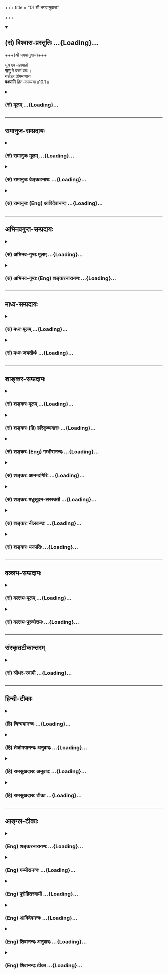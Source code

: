 +++
title = "01 श्री भगवानुवाच"

+++
<div class="js_include" newlevelforh1="2" title="(सं) विश्वास-प्रस्तुतिः" unfilled url="/mahAbhAratam/vyAsaH/shlokashaH/06-bhIShma-parva/03-bhagavad-gItA-parva/saMskRtam/vishvAsa-prastutiH/10_vibhUti-vistAra-yoga/01_shrI_bhagavAnuvAc.md">
<details open><summary><h2>(सं) विश्वास-प्रस्तुतिः ...{Loading}...</h2></summary>

+++(श्री भगवानुवाच)+++

भूय एव महाबाहो  
**श्रृणु** मे परमं वचः।  
यत्तेऽहं प्रीयमाणाय  
**वक्ष्यामि** हित-काम्यया॥10.1॥
</details>
</div>
<div class="js_include collapsed" newlevelforh1="3" title="(सं) मूलम्" unfilled url="/mahAbhAratam/vyAsaH/shlokashaH/06-bhIShma-parva/03-bhagavad-gItA-parva/saMskRtam/mUlam/10_vibhUti-vistAra-yoga/01_shrI_bhagavAnuvAc.md">
<details><summary><h3>(सं) मूलम् ...{Loading}...</h3></summary>

श्री भगवानुवाच  
भूय एव महाबाहो श्रृणु मे परमं वचः।  
यत्तेऽहं प्रीयमाणाय वक्ष्यामि हितकाम्यया।।10.1।।
</details>
</div>


_________________
## रामानुज-सम्प्रदायः
<div class="js_include collapsed" newlevelforh1="3" title="(सं) रामानुजः मूलम्" unfilled url="/mahAbhAratam/vyAsaH/shlokashaH/06-bhIShma-parva/03-bhagavad-gItA-parva/saMskRtam/rAmAnujaH/mUlam/10_vibhUti-vistAra-yoga/01_shrI_bhagavAnuvAc.md">
<details><summary><h3>(सं) रामानुजः मूलम् ...{Loading}...</h3></summary>


भक्तियोगः सपरिकर उक्तः । इदानीं भक्त्युत्पत्तये तद्विवृद्धये च भ्गवतो निरङ्कुशाइश्वर्यादिकल्याणगुणगणानन्त्यम्, कृत्स्नस्य जगतस् तच्छरीरतया तदात्मकत्वेन तत्प्रवर्त्यत्वं च प्रपञ्च्यते

।।10.1।। श्री भगवानुवाच -- मम माहात्म्यं श्रुत्वा **प्रीयमाणाय ते**
मद्भक्त्युत्पत्तिविवृद्धिरूपहितकामनाय **भूयः** मन्माहात्म्यप्रपञ्चविषयम्
**एव परमं वचो यद् वक्ष्यामि तद्** अवहितमनाः **श्रृणु।**

</details>
</div>
<div class="js_include collapsed" newlevelforh1="3" title="(सं) रामानुजः वेङ्कटनाथः" unfilled url="/mahAbhAratam/vyAsaH/shlokashaH/06-bhIShma-parva/03-bhagavad-gItA-parva/saMskRtam/rAmAnujaH/venkaTanAthaH/10_vibhUti-vistAra-yoga/01_shrI_bhagavAnuvAc.md">
<details><summary><h3>(सं) रामानुजः वेङ्कटनाथः ...{Loading}...</h3></summary>

  
  
।।10.1।। दशमसङ्गतिं वक्तुं नवमार्थं सप्तमप्रभृत्यध्यायत्रयार्थं वा
सङ्गृह्याह -- भक्तियोग इति। स्वकल्याणगुणानन्त्यं कृत्स्नस्वाधीनतामतिः।
भक्त्युत्पत्तिविवृद्ध्यर्था विस्तीर्णा दशमोदिता \[गी.सं.14\] इति
सङ्ग्रहश्लोकं व्याकुर्वन् सङ्गतिमाह -- इदानीमिति। पूर्वत्र
सपरिकरभक्तियोगस्वरूपप्रपञ्चनपरतया स्वकल्याणगुणादेः सङ्ग्रहेण कथनम् इह तु
तत्प्रपञ्चनमित्यवसरप्राप्तिरपौनरुक्त्यं चविस्तीर्णा इत्यनेन विवक्षितमिति
दर्शयितुंइदानीं प्रपञ्च्यत इति पदद्वयम्। अर्जुनस्य
वक्ष्यमाणार्थश्रवणयोग्यत्वं तस्यार्थस्य च परमहितसाधनत्वादिकं च वदन्
सोपच्छन्दनं सावधानयतिभूय एव इति श्लोकेन। प्रश्नमन्तरेणापि स्वयमेव
प्रतिपादने हेतुःप्रीयमाणाय इत्यनेनोच्यत इत्यभिप्रयंस्तादृशप्रीतेर्विषयं
दर्शयतिमम माहात्म्यं श्रुत्वेति। बाहुशालिनां हि परोत्कर्षकथनमसूयावहम्
भवतस्तु शिशुपालादिव्याकुले जगति भाग्यवशादीदृशी प्रीतिः
सञ्जातेतिमहाबाहोप्रीयमाणाय इत्यनयोर्भावः। यद्वा बाहुबलाद्यथा ते
बाह्यशत्रुविजयः; तथा मद्विषयप्रीतिबलादान्तरशत्रवोऽपि त्वया जिता इति
भावः। प्रकरणादर्थस्वभावाच्च हितं विशिनष्टि --
मद्भक्त्युत्पत्तिविवृद्धिरूपेति। सर्वपापैः प्रमुच्यते
\[10।3\]सोऽविकम्प्येन योगेन युज्यते \[10।7\] इति हि वक्ष्यत इति भावः।
उक्तमात्रस्य पुनरभिधाने प्रयोजनाभावात्भूय एव इत्यनेन
प्रक्रान्तगुह्यतमानुबन्ध्यर्थप्रपञ्चनरूपत्वं विवक्षितमित्यभिप्रायेण --
भूयो मन्माहात्म्यप्रपञ्चनविषयमेवेत्युक्तम्। एतेनैव वचसः परमत्वे हेतुरपि
दर्शितः। शृण्वत एवार्जुनस्य पुनःश्रृणु इति विधानं
विशिष्टश्रवणार्थमित्यभिप्रायेणाह -- तदवहितमना इति। पूर्वमनसूयवे
दोषनिवृत्त्या गहनमात्रमुक्तम् इदानीमुच्यमाने प्रीयमाणाय
गुणसम्पत्त्यातिगहनमुच्यते अतस्त्वयाऽत्यन्तावहितेन भवितव्यमिति भावः।  
  

</details>
</div>
<div class="js_include collapsed" newlevelforh1="3" title="(सं) रामानुजः (Eng) आदिदेवानन्दः" unfilled url="/mahAbhAratam/vyAsaH/shlokashaH/06-bhIShma-parva/03-bhagavad-gItA-parva/saMskRtam/rAmAnujaH/english/AdidevAnandaH/10_vibhUti-vistAra-yoga/01_shrI_bhagavAnuvAc.md">
<details><summary><h3>(सं) रामानुजः (Eng) आदिदेवानन्दः ...{Loading}...</h3></summary>

10.1 The Lord said Listen with rapt attention to these words which I shall utter - words which are supreme and which give you a much wider understanding of My greatness. I shall speak out to you about the rise and growth of devotion to Me, as you are pleased with listening to My greatness and as I too love you.

</details>
</div>


_________________
## अभिनवगुप्त-सम्प्रदायः
<div class="js_include collapsed" newlevelforh1="3" title="(सं) अभिनव-गुप्तः मूलम्" unfilled url="/mahAbhAratam/vyAsaH/shlokashaH/06-bhIShma-parva/03-bhagavad-gItA-parva/saMskRtam/abhinava-guptaH/mUlam/10_vibhUti-vistAra-yoga/01_shrI_bhagavAnuvAc.md">
<details><summary><h3>(सं) अभिनव-गुप्तः मूलम् ...{Loading}...</h3></summary>

।।10.1 -- 10.5।। प्राक्तनैर्नवभिरध्यायैर्य एवार्थो लक्षितः; स एव
प्रतिपदपाठैरस्मिन्नध्याये प्रतायते। तथा चाह -- भूय एव इति। उक्तमेवार्थं
स्फुटीकर्तुं +++(;N;K विस्पष्टीकर्तुं)+++ पुनः कथ्यमानं श्रृण्विति। अर्जुनोऽपि
एवमेवाभिधास्यति भूयः कथय +++(X; 18)+++ इति। इत्यध्यायतात्पर्यम्। शिष्टं
निगदव्याख्यातमिति ( -- व्याख्यानमिति) किं पुनरुक्तेन सन्दिग्धं तु
निर्णेष्यते। भूय इत्यादि पृथग्विधा इत्यन्तम्। असंमोहः उत्साहः।

</details>
</div>
<div class="js_include collapsed" newlevelforh1="3" title="(सं) अभिनव-गुप्तः (Eng) शङ्करनारायणः" unfilled url="/mahAbhAratam/vyAsaH/shlokashaH/06-bhIShma-parva/03-bhagavad-gItA-parva/saMskRtam/abhinava-guptaH/english/shankaranArAyaNaH/10_vibhUti-vistAra-yoga/01_shrI_bhagavAnuvAc.md">
<details><summary><h3>(सं) अभिनव-गुप्तः (Eng) शङ्करनारायणः ...{Loading}...</h3></summary>

10.1 See Comment under 10.5

</details>
</div>


_________________
## माध्व-सम्प्रदायः
<div class="js_include collapsed" newlevelforh1="3" title="(सं) मध्वः मूलम्" unfilled url="/mahAbhAratam/vyAsaH/shlokashaH/06-bhIShma-parva/03-bhagavad-gItA-parva/saMskRtam/madhvaH/mUlam/10_vibhUti-vistAra-yoga/01_shrI_bhagavAnuvAc.md">
<details><summary><h3>(सं) मध्वः मूलम् ...{Loading}...</h3></summary>

।।10.1।। म्। उपासनार्थं विभूतीः विशेषणकारणत्वं च केषाञ्चिदनेनाध्यायेनाह
-- प्रीयमाणाय श्रुत्वा सन्तोषं प्राप्नुवते।

</details>
</div>
<div class="js_include collapsed" newlevelforh1="3" title="(सं) मध्वः जयतीर्थः" unfilled url="/mahAbhAratam/vyAsaH/shlokashaH/06-bhIShma-parva/03-bhagavad-gItA-parva/saMskRtam/madhvaH/jayatIrthaH/10_vibhUti-vistAra-yoga/01_shrI_bhagavAnuvAc.md">
<details><summary><h3>(सं) मध्वः जयतीर्थः ...{Loading}...</h3></summary>

।।10.1।। प्रकृतसङगतत्वेनाध्यायप्रतिपाद्यं दर्शयति -- **उपासनार्थ**मिति।
षष्ठे ध्यानमुक्तं तन्नवमान्तेमन्मना भव इति स्मारितं; तच्च ध्येयसापेक्षं;
विशिष्टाधिकारिणां च भगवद्विभूतय उपास्या अतस्ता आहानेन दशमाध्यायेन।
तत्रादौ केषाञ्चिद्बुद्ध्यादीनां महर्ष्यादीनां च विशेषकारणत्वमपि भगवत
आहेत्यर्थः। विभूतिशब्दार्थस्तात्पर्यनिर्णयेऽभिहितः।
तदुक्तेर्भूयस्त्वात्प्रथममुपादानम्। अत एवैकवाक्यता। ननु विभूतयःरसोऽहं
\[7।8\] इत्यादिनोक्ता एव सत्यम्; अत एवविस्तरेणात्मनः \[10।18\] इति
वक्ष्यति विशेषकारणत्वं नाम सामर्थ्यातिशयोपेततया निर्माणम्।
प्राक्शोकसंविग्नमानसः \[1।47\] इत्युक्तम्; तद्विरुद्धं कथंप्रीयमाणाय
इत्युच्यत इत्यतो व्याचष्टे -- **प्रीयमाणाये**ति। पूर्वं बन्धुस्नेहाच्छोक
उक्तः; इदानीं भगवद्वचनश्रवणनिमित्तात्सन्तोषप्राप्तिः
श्रोतृत्वसम्पत्प्रतिपादनायोच्यत इति न विरोध इति भावः।

</details>
</div>


_________________
## शाङ्कर-सम्प्रदायः
<div class="js_include collapsed" newlevelforh1="3" title="(सं) शङ्करः मूलम्" unfilled url="/mahAbhAratam/vyAsaH/shlokashaH/06-bhIShma-parva/03-bhagavad-gItA-parva/saMskRtam/shankaraH/mUlam/10_vibhUti-vistAra-yoga/01_shrI_bhagavAnuvAc.md">
<details><summary><h3>(सं) शङ्करः मूलम् ...{Loading}...</h3></summary>

सप्तमे अध्याये भगवतस्तत्त्वं विभूतयश्च प्रकाशिताः, नवमे च । अथ इदानीं येषु येषु भावेषु चिन्त्यो भगवान् , ते ते भावा वक्तव्याः, तत्त्वं च भगवतो वक्तव्यम् उक्तमपि, दुर्विज्ञेयत्वात् , इत्यतः श्रीभगवानुवाच —

।।10.1।। --,**भूयः एव भूयः** पुनः हे **महाबाहो श्रृणु** मे मदीयं
**परमं** प्रकृष्टं निरतिशयवस्तुनः प्रकाशकं **वचः** वाक्यं **यत्** परमं
ते तुभ्यं **प्रीयमाणाय** -- मद्वचनात् प्रीयसे त्वम् अतीव अमृतमिव पिबन्;
ततः -- **वक्ष्यामि हितकाम्यया** हितेच्छया।। किमर्थम् अहं वक्ष्यामि इत्यत
आह --,

</details>
</div>
<div class="js_include collapsed" newlevelforh1="3" title="(सं) शङ्करः (हि) हरिकृष्णदासः" unfilled url="/mahAbhAratam/vyAsaH/shlokashaH/06-bhIShma-parva/03-bhagavad-gItA-parva/saMskRtam/shankaraH/hindI/harikRShNadAsaH/10_vibhUti-vistAra-yoga/01_shrI_bhagavAnuvAc.md">
<details><summary><h3>(सं) शङ्करः (हि) हरिकृष्णदासः ...{Loading}...</h3></summary>

।।10.1।। सातवें और नवें अध्यायमें भगवान्के तत्त्वका और विभूतियोंका वर्णन
किया गया। अब जिनजिन भावोंमें भगवान् चिन्तन किये जाने योग्य हैं उनउन
भावोंका वर्णन किया जाना चाहिये। यद्यपि भगवान्का तत्त्व पहले कहा गया है
परंतु दुर्विज्ञेय होनेके कारण फिर भी उसका वर्णन होना चाहिये; इसलिये
श्रीभगवान् बोले --, हे महाबाहो फिर भी तू मेरे परम उत्तम निरतिशय वस्तुको
प्रकाशित करनेवाले वाक्य सुन; जो कि मैं तुझ प्रसन्न होनेवालेके हितकी
इच्छासे कहूँगा। मेरे वचनोंको सुनकर तू अमृतपान करता हुआसा अत्यन्त प्रसन्न
होता है; इसीलिये मैं तुझसे यह परम वाक्य कहने लगा हूँ।  
  
,

</details>
</div>
<div class="js_include collapsed" newlevelforh1="3" title="(सं) शङ्करः (Eng) गम्भीरानन्दः" unfilled url="/mahAbhAratam/vyAsaH/shlokashaH/06-bhIShma-parva/03-bhagavad-gItA-parva/saMskRtam/shankaraH/english/gambhIrAnandaH/10_vibhUti-vistAra-yoga/01_shrI_bhagavAnuvAc.md">
<details><summary><h3>(सं) शङ्करः (Eng) गम्भीरानन्दः ...{Loading}...</h3></summary>

10.1 O mighty-armed one, srnu, listen; bhuyah eva, over agiain; me, to
My; paramam, supreme; vacah, utterance, which is expressive of the
transcendental Reality; yat, which supreme Truth; aham, I; vaksyami,
shall speak; te, to you; priyamanaya, who take delight (in it). You
become greatly pleased by My utterance, like one drinking ambrosia.
Hence, I shall speak to you hita-kamyaya, wishing your welfare. 'Why
shall I speak;' In answer to this the Lord says:

</details>
</div>
<div class="js_include collapsed" newlevelforh1="3" title="(सं) शङ्करः आनन्दगिरिः" unfilled url="/mahAbhAratam/vyAsaH/shlokashaH/06-bhIShma-parva/03-bhagavad-gItA-parva/saMskRtam/shankaraH/AnandagiriH/10_vibhUti-vistAra-yoga/01_shrI_bhagavAnuvAc.md">
<details><summary><h3>(सं) शङ्करः आनन्दगिरिः ...{Loading}...</h3></summary>

।।10.1।। अध्यायद्वये सिद्धमर्थं संक्षेपतोऽनुभाषते -- **सप्तम इति।**
तत्त्वं सोपाधिकं निरुपाधिकं च। विभूतयः
सविशेषनिर्विशेषरूपप्रतिपत्त्युपयोगिन्यः। उत्तराध्यायस्याध्यायद्वयेन
संबन्धं वदन्नध्यायान्तरमवतारयति -- **अथेति।** वक्तव्याः सविशेषध्याने
निर्विशेषप्रतिपत्तौ च शेषत्वेनेति शेषः। ननु सविशेषं निर्विशेषं च भगवतो
रूपं प्रागेव तत्र तत्रोक्तं तत्किमिति पुनरुच्यते तत्राह --
**उक्तमपीति।** यद्यपि तत्र तत्र तत्त्वमुक्तं तथापि पुनर्वक्तव्यं
दुर्विज्ञेयत्वादिति यतो मन्यतेऽत इति योजना। प्रकृष्टत्वं वचसः स्पष्टयति
-- **निरतिशयेति।** तदेव वचो विशिनष्टि -- **यत्परममिति।**
सकृदुक्तेरर्थसिद्धेरसकृदुक्तिरनर्थिकेत्याशङ्क्याह -- **प्रीयमाणायेति।**
ततो वक्ष्यामि तुभ्यमिति पूर्वेण संबन्धः। हितं दुर्विज्ञेयं
तत्त्वज्ञानम्।

</details>
</div>
<div class="js_include collapsed" newlevelforh1="3" title="(सं) शङ्करः मधुसूदन-सरस्वती" unfilled url="/mahAbhAratam/vyAsaH/shlokashaH/06-bhIShma-parva/03-bhagavad-gItA-parva/saMskRtam/shankaraH/madhusUdana-sarasvatI/10_vibhUti-vistAra-yoga/01_shrI_bhagavAnuvAc.md">
<details><summary><h3>(सं) शङ्करः मधुसूदन-सरस्वती ...{Loading}...</h3></summary>

।।10.1।। यद्राजविद्या किल राजगुह्यं पवित्रमेकं निजरूपरूपम्। येनोपदिष्टं
श्रुतिवाक्यमाद्यं तं काशिराजं गुरुराजमीडे।। एवं
सप्तमाष्टमनवमैस्तत्पदार्थस्य भगवतस्तत्त्वं सोपाधिकं निरुपाधिकं च
दर्शितं; तस्य च विभूतयः सोपाधिकस्य ध्याने निरुपाधिकस्य ज्ञाने
चोपायभूताःरसोऽहमप्सु कौन्तेय इत्यादिना सप्तमे;अहं क्रतुरहं यज्ञः
इत्यादिना नवमे च सङ्क्षेपेणोक्ताः। अथेदानीं तासां विस्तरो वक्तव्यो भगवतो
ध्यानाय; तत्त्वमपि दुर्विज्ञेयत्वात्पुनस्तस्य वक्तव्यं ज्ञानायेति
दशमोऽध्याय आरभ्यते। तत्र प्रथममर्जुनं प्रोत्साहयितुं श्रीभगवानुवाच --
भूयएव पुनरपि हे महाबाहो; शृणु मे मम परमं प्रकृष्टं वचः। यत्ते तुभ्यं
प्रीयमाणाय मद्वचनादभृतपानादिव प्रीतिमनुभवते वक्ष्याम्यहं परमाप्तस्तव
हितकाम्ययेष्टप्राप्तीच्छया।।

</details>
</div>
<div class="js_include collapsed" newlevelforh1="3" title="(सं) शङ्करः नीलकण्ठः" unfilled url="/mahAbhAratam/vyAsaH/shlokashaH/06-bhIShma-parva/03-bhagavad-gItA-parva/saMskRtam/shankaraH/nIlakaNThaH/10_vibhUti-vistAra-yoga/01_shrI_bhagavAnuvAc.md">
<details><summary><h3>(सं) शङ्करः नीलकण्ठः ...{Loading}...</h3></summary>

।।10.1।। सप्तमे त्वंपदवाच्योऽर्थो निरूपितः; तदुपासनाच्च
क्रममुक्तिरित्यष्टमे प्रोक्तं; नवमे तत्पदलक्ष्यार्थ उक्तस्तत्प्राप्तये च
विश्वतोमुखं सर्वत्र भगवद्भावभावनात्मकं भगवद्भजनमुक्तम्;
तद्रागद्वेषकलुषितमनसामशक्यमिति मन्वानो भगवांस्तत्सिद्धये स्वविभूतीः
केषुचिदेव पदार्थेषु भगवद्बुद्धिविधानार्थास्तावद्दर्शयति दशमे। तत्फलभूतं
विश्वतोमुखस्योपासनं तेन च विश्वरूपदर्शनमेकादशे। द्वादशे
पुनस्तत्पदलक्ष्यस्याव्यक्तस्योपासनं तदुपासकलक्षणानि चोक्त्वा
उपासनाकाण्डं तत्पदार्थशोधनार्थं समापयिष्यति तत्र वात्सल्यात्स्वयमेव
श्रीभगवानुवाच -- **भूय एवेति।** हे महाबाहो; भूयः प्रागुक्तमपि पुनर्मे
परमं निरतिशयवस्तुनः प्रकाशकं वचः शृणु। प्रीयमाणाय
अमृतपानादिवन्मद्वचनात्प्रीतिमनुभवते वक्ष्यामि। हितकाम्यया तव हितेच्छया।

</details>
</div>
<div class="js_include collapsed" newlevelforh1="3" title="(सं) शङ्करः धनपतिः" unfilled url="/mahAbhAratam/vyAsaH/shlokashaH/06-bhIShma-parva/03-bhagavad-gItA-parva/saMskRtam/shankaraH/dhanapatiH/10_vibhUti-vistAra-yoga/01_shrI_bhagavAnuvAc.md">
<details><summary><h3>(सं) शङ्करः धनपतिः ...{Loading}...</h3></summary>

।।10.1।। सप्तमेऽध्यायऽष्टमे च भगवतस्तत्त्वं सोपाधिकं विभूतयः
सविशेषबोधोपयोगिन्यः प्रकाशिताः; नवमे च तत्त्वं निरुपाधिकं विभूतयो
निर्विशेषबोधोपायोगिनः। अथेदानीं सविशेषध्याने निर्विशेषज्ञाने चोपायभूता
येषु येषु भावेषु चिन्तयः परमेश्वरस्ते ते भावा वक्त्व्याः; तत्त्वं च
यद्यप्युक्तं तथापि दुर्विज्ञेयत्वात्पुनरपि वक्तव्यमिति मन्यमानो
भगवानुवाच -- भूत इति। भूयएव पुनरपि हे महाबाहो; मे मम परमं प्रकृष्टं वचो
वचनं श्रुणु। वचसः प्रकृष्टं वचो वचनं श्रुणु। वचसः प्रकष्टत्वं च
प्रकृष्टवस्तुप्रकाशकत्वेन यत् परमं वचस्ते तुभ्यं अहं वक्ष्यामि। कुत
इत्यत आह। प्रीयमाणाय यतस्त्वं मद्वचनं श्रृण्वन्नमृतमिव पिबन्नत्यन्तं
प्रीयसेऽतस्त्व हितकाम्यया हितकामनया यद्वक्ष्यामि तच्छ्रण्वित्यर्थः।
श्रुत्वा च महाबाहुत्वं सार्थकं कुर्विति संबोधनाशयः।

</details>
</div>


_________________
## वल्लभ-सम्प्रदायः
<div class="js_include collapsed" newlevelforh1="3" title="(सं) वल्लभः मूलम्" unfilled url="/mahAbhAratam/vyAsaH/shlokashaH/06-bhIShma-parva/03-bhagavad-gItA-parva/saMskRtam/vallabhaH/mUlam/10_vibhUti-vistAra-yoga/01_shrI_bhagavAnuvAc.md">
<details><summary><h3>(सं) वल्लभः मूलम् ...{Loading}...</h3></summary>

।।10.1।। अथोक्तभक्तिवृद्ध्यर्थं स्वयोगप्रभवं हरिः। भूय एवाहानुपृष्टो
विभूतिं चापि केशवः।।1।।  
  
सच्चिदानन्दसम्भूतं जगदेतत्सदा(मदा)त्मकम्। इति सर्वात्मदृष्ट्यर्थं
सर्वस्याह विभूतिताम्।।2।।  
  
पूर्णस्य तत्पूर्णमदः पूर्णमेवावशिष्यते। इति श्रुत्यांशिनो
विष्णोस्तथात्वे नास्त्यपूर्णता।।3।।  
  
समुद्रस्येव पूर्णस्य कोटिब्रह्माण्डदेहिनः। सर्वा विभूतयस्तस्य मुख्या
एवात्र कीर्त्तिताः।।4।। तथाहि श्रीभगवानुवाच -- भूय एवेति।
स्वधर्मानुष्ठानार्थं विद्यमानौ महान्तौ बाहू यस्य हे महाबाहो भूयस्तन्मे
वचः श्रृणु; यत्तेऽहं वक्ष्यामि हितकाम्यया। किम्भूताय मन्माहात्म्यं
श्रुत्वा प्रीयमाणाय। वचश्च किम्भूतं परमं मद्योगवैभवज्ञापनविषयकम्।

</details>
</div>
<div class="js_include collapsed" newlevelforh1="3" title="(सं) वल्लभः पुरुषोत्तमः" unfilled url="/mahAbhAratam/vyAsaH/shlokashaH/06-bhIShma-parva/03-bhagavad-gItA-parva/saMskRtam/vallabhaH/puruShottamaH/10_vibhUti-vistAra-yoga/01_shrI_bhagavAnuvAc.md">
<details><summary><h3>(सं) वल्लभः पुरुषोत्तमः ...{Loading}...</h3></summary>

  
  
।।10.1।। नवमे भक्तिरूपं यदुक्तं तत्सिद्धये हरिः। स्वविभूतिस्वरूपं च कृपया
दशमेऽब्रवीत्।।1।। पूर्वाध्याये सर्वकर्मसमर्पणमुक्तं; ततश्च
भक्तिकरणमाज्ञप्तम्; तच्च स्वरूपाज्ञानेन कृतमप्यकृतप्रायमिति
स्वरूपज्ञानार्थं स्वस्वरूपं स्वविभूतिरूपं वदन् पार्थं श्रवणार्थं
सावधानतया सम्मुखीकुर्वन् प्रतिजानीते -- श्रीभगवानुवाच भूय एवेति। हे
महाबाहो भजनौपयिककृपाशक्तिमन् भूय एव पुनरपि मम वचनश्रवणेन प्रीयमाणाय
परमानन्दं प्राप्नुवते ते हितकाम्यया यदहं वक्ष्यामि तत् परमं परो मीयते
ज्ञायतेऽनेनेति परमार्थरूपमुत्कृष्टं मे वचः शृणु। प्रीयमाणाय इति
पदेनान्येभ्योऽवक्तव्यत्वं गोप्यत्वं च ज्ञापितम्। हितकाम्यया इतिपदेन
परमकृपा दर्शिता।  
  

</details>
</div>


_________________
## संस्कृतटीकान्तरम्
<div class="js_include collapsed" newlevelforh1="3" title="(सं) श्रीधर-स्वामी" unfilled url="/mahAbhAratam/vyAsaH/shlokashaH/06-bhIShma-parva/03-bhagavad-gItA-parva/saMskRtam/shrIdhara-svAmI/10_vibhUti-vistAra-yoga/01_shrI_bhagavAnuvAc.md">
<details><summary><h3>(सं) श्रीधर-स्वामी ...{Loading}...</h3></summary>

।।10.1।। उक्ताः संक्षेपतः पूर्वं सप्तमादौ विभूतयः। दशमे ता वितन्यन्ते
सर्वत्रेश्वरदृष्टये।।1।।  
  
एवं तावत्सप्तमादिभिस्त्रिभिरध्यायैर्भजनीयं परमेश्वररूपं निरूपितम्।
तद्विभूतयश्च सप्तमेरसोऽहमप्सु कौन्तेय इत्यादिना संक्षेपतो दर्शिताः।
अष्टमे चअधियज्ञोऽहमेवात्र इत्यादिना; नवमे चअहं ऋतुरहं यज्ञः इत्यादिना।
अथेदानीं ता एव विभूतीः प्रपञ्चयिष्यन् स्वभक्तेश्चावश्यंकरणीयत्वं
वर्णयिष्यन् श्रीभगवानुवाच **-- भूय एवेति।** महान्तौ
युद्धादिस्वधर्मानुष्ठाने महत्परिचर्यायां वा कुशलौ बाहू यस्य हे महाबाहो;
भूयएव पुनरपि मे वचः शृणु। कथंभूतम्। परमं परमात्मनिष्ठं मद्वचनामृतेनैव
प्रीतिं प्राप्नुवते ते तुभ्यं हितकाम्यया हितेच्छया यदहं वक्ष्यामि तत्।

</details>
</div>


_________________
## हिन्दी-टीकाः
<div class="js_include collapsed" newlevelforh1="3" title="(हि) चिन्मयानन्दः" unfilled url="/mahAbhAratam/vyAsaH/shlokashaH/06-bhIShma-parva/03-bhagavad-gItA-parva/hindI/chinmayAnandaH/10_vibhUti-vistAra-yoga/01_shrI_bhagavAnuvAc.md">
<details><summary><h3>(हि) चिन्मयानन्दः ...{Loading}...</h3></summary>

।।10.1।। प्रथम अध्याय के अनिश्चय की स्थिति में देखे गये कम्पित अर्जुन ने
अब तक एक अतुलनीय आन्तरिक सन्तुलन प्राप्त कर लिया था। हिन्दू दर्शन के
बुद्धिमत्तापूर्वक किये गये अध्ययन से; जो आन्तरिक शान्ति प्राप्त होती है;
उसे भगवान् इस अध्याय के प्रारम्भ में ही अपने शिष्य अर्जुन को प्रीयमाण
कहकर स्पष्ट करते हैं। प्रीयमाण का अर्थ है जो प्रसन्न हो। यहाँ अर्जुन की
प्रसन्नता का कारण भगवान् के उपदेश का श्रवण है। शिष्यों के उत्साह एवं
रुचिपूर्ण श्रवण से गुरु का उत्साह भी द्विगुणित हो जाता है। वेदान्त दर्शन
के गूढ़ अभिप्रायों को अधिकाधिक समझने पर आन्तरिक शान्ति और सन्तोष का
अनुभव हुए बिना नहीं रह सकता। गीताचार्य श्रीकृष्ण पुन उत्साह से भरकर इस
ज्ञान का विस्तार से वर्णन करते हैं। पुन तुम मेरे परम वचनों को सुनो; जो
मैं तुम्हारे हित की इच्छा से कहूँगा। यहाँ अर्जुन को महाबाहो कहकर सम्बोधित
किया गया है। यह सम्बोधन अर्जुन को इस बात का स्मरण कराता है कि उसको अपने
आन्तरिक जीवन में भी एक वीर पुरुष के समान प्राप्त परिस्थिति में से ही एक
दिव्य आनन्द के राज्य का निर्माण करना चाहिए; जो कि उसकी वास्तविक धरोहर है
यह स्पष्ट है कि भगवान् का प्रवचन किसी लौकिक विषय पर न होकर मनुष्य में ही
निहित आध्यात्मिक श्रेष्ठता की सम्भावनाओं तथा उन्हें उजागर करने के उपायों
पर है क्योंकि यहाँ कहा गया है कि तुम मेरे परम वचनों को सुनो; जो मैं
तुम्हारे (आध्यात्मिक) हित की इच्छा से कहूंगा। पुन प्रवचन प्रारम्भ करने का
क्या प्रयोजन है; इसे वे अब बताते हैं --

</details>
</div>
<div class="js_include collapsed" newlevelforh1="3" title="(हि) तेजोमयानन्दः अनुवादः" unfilled url="/mahAbhAratam/vyAsaH/shlokashaH/06-bhIShma-parva/03-bhagavad-gItA-parva/hindI/tejomayAnandaH/anuvAdaH/10_vibhUti-vistAra-yoga/01_shrI_bhagavAnuvAc.md">
<details><summary><h3>(हि) तेजोमयानन्दः अनुवादः ...{Loading}...</h3></summary>

।।10.1।। श्रीभगवान् ने कहा -- हे महाबाहो ! पुन: तुम मेरे परम वचनों का
श्रवण करो, जो मैं तुझ अतिशय प्रेम रखने वाले के लिये हित की इच्छा से
कहूँगा।।

</details>
</div>
<div class="js_include collapsed" newlevelforh1="3" title="(हि) रामसुखदासः अनुवादः" unfilled url="/mahAbhAratam/vyAsaH/shlokashaH/06-bhIShma-parva/03-bhagavad-gItA-parva/hindI/rAmasukhadAsaH/anuvAdaH/10_vibhUti-vistAra-yoga/01_shrI_bhagavAnuvAc.md">
<details><summary><h3>(हि) रामसुखदासः अनुवादः ...{Loading}...</h3></summary>

।।10.1।। श्रीभगवान् बोले -- हे महाबाहो अर्जुन ! मेरे परम वचनको तुम फिर
भी सुनो, जिसे मैं तुम्हारे हितकी कामनासे कहूँगा; क्योंकि तुम मेरेमें
अत्यन्त प्रेम रखते हो।

</details>
</div>
<div class="js_include collapsed" newlevelforh1="3" title="(हि) रामसुखदासः टीका" unfilled url="/mahAbhAratam/vyAsaH/shlokashaH/06-bhIShma-parva/03-bhagavad-gItA-parva/hindI/rAmasukhadAsaH/TIkA/10_vibhUti-vistAra-yoga/01_shrI_bhagavAnuvAc.md">
<details><summary><h3>(हि) रामसुखदासः टीका ...{Loading}...</h3></summary>

।।10.1।।***व्याख्या--'*भूयः एव'--**भगवान्की विभूतियोंको तत्त्वसे
जाननेपर भगवान्में भक्ति होती है, प्रेम होता है। इसलिये कृपावश होकर
भगवान्ने सातवें अध्यायमें (8वें श्लोकसे 12वें श्लोकतक) कारणरूपसे सत्रह
विभूतियाँ और नवें अध्यायमें (16वें श्लोकसे 19वें श्लोकतक) कार्यकारणरूपसे
सैंतीस विभूतियाँ बतायीं। अब यहाँ और भी विभूतियाँ बतानेके लिये **(टिप्पणी
प₀ 535.1)** तथा (गीता 8। 14 एवं 9। 22, 34 में कही हुई) भक्तिका और भी
विशेषतासे वर्णन करनेके लिये भगवान् '**भूयः एव'** कहते हैं।  
  
**'श्रृणु मे परमं वचः' --** भगवान्के मनमें अपनी महिमाकी बात, अपने हृदयकी
बात, अपने प्रभावकी बात कहनेकी विशेष आ रही है **(टिप्पणी प₀ 535.2)**।
इसलिये वे अर्जुनसे कहते हैं कि 'तू फिर मेरे परम वचनको सुन'।  
  
दूसरा भाव यह है कि भगवान् जहाँ-जहाँ अर्जुनको अपनी विशेष महत्ता, प्रभाव,
ऐश्वर्य आदि बताते हैं अर्थात् अपने-आपको खोल करके बताते हैं, वहाँ-वहाँ वे
परम वचन, रहस्य आदि शब्दोंका प्रयोग करते हैं; जैसे--चौथे अध्यायके तीसरे
श्लोकमें '**'रहस्यं ह्येतदुत्तमम्'** पदोंसे बताते हैं कि जिसने सूर्यको
उपदेश दिया था, वही मैं तेरे रथके घोड़े हाँकता हुआ तेरे सामने बैठा हूँ।
अठारहवें अध्यायके चौंसठवें श्लोकमें **'श्रृणु मे परमं वचः'** पदोंसे यह
परम वचन कहते हैं कि तू सम्पूर्ण धर्मोंका निर्णय करनेकी झंझटको छोड़कर एक
मेरी शरणमें आ जा मैं तुझे सम्पूर्ण पापोंसे मुक्त कर दूँगा, चिन्ता मत कर
(18। 66)। यहाँ '**'श्रृणु मे परमं वचः'** पदोंसे भगवान्का आशय है कि
प्राणियोंके अनेक प्रकारके भाव मेरेसे ही पैदा होते हैं और मेरेमें ही
भक्तिभाव रखनेवाले सात महर्षि, चार सनकादि तथा चौदह मनु -- ये सभी मेरे
मनसे पैदा होते हैं। तात्पर्य यह है कि सबके मूलमें मैं ही हूँ। जैसे आगे
तेरहवें अध्यायमें ज्ञानकी बात कहते हुए भी चौदहवें अध्यायके आरम्भमें
भगवान्ने फिर ज्ञानका वर्णन करनेकी प्रतिज्ञा की है, ऐसे ही सातवें और नवें
अध्यायमें ज्ञान-विज्ञानकी बात कहते हुए भी दसवें अध्यायके आरम्भमें फिर
उसी विषयको कहनेकी प्रतिज्ञा करते हैं। चौदहवें अध्यायके आरम्भमें
भगवान्ने,'**'परं भूयः प्रवक्ष्यामि ज्ञानानां ज्ञानमुत्तमम्'** कहा, और
यहाँ (दसवें अध्यायके आरम्भमें) **'श्रृणु मे परमं वचः'** कहा! इनका
तात्पर्य है कि ज्ञानमार्गमें समझकी, विवेक-विचारकी मुख्यता रहती है, अतः
साधक वचनोंको सुन करके विचार-पूर्वक तत्त्वको समझ लेता है। इसलिये वहाँ
**'ज्ञानानां ज्ञानमुत्तमम्'** कहा है। भक्तिमार्गमें श्रद्धाविश्वासकी
मुख्यता रहती है; अतः साधक वचनोंको सुन करके श्रद्धा-विश्वासपूर्वक मान
लेता है। इसलिये यहाँ **'परमं वचः'** कहा गया है।**'यत्तेऽहं प्रीयमाणाय
वक्ष्यामि हितकाम्यया' --** सुननेवाला वक्तामें श्रद्धा और प्रेम रखनेवाला
हो और वक्ताके भीतर सुननेवालेके प्रति कृपापूर्वक हित-भावना हो तो वक्ताके
वचन, उसके द्वारा कहा हुआ विषय श्रोताके भीतर अटलरूपसे जम जाता है। इससे
श्रोताकी भगवान्में स्वतः रुचि पैदा हो जाती है, भक्ति हो जाती है, प्रेम
हो जाता है। यहाँ **'हितकाम्यया'** पदसे एक शङ्का हो सकती है कि भगवान्ने
गीतामें जगह-जगह कामनाका निषेध किया है, फिर वे स्वयं अपनेमें कामना क्यों
रखते हैं; इसका समाधान यह है कि वास्तवमें अपने लिये भोग, सुख, आराम आदि
चाहना ही 'कामना' है। दूसरोंके हितकी कामना 'कामना' है ही नहीं। दूसरोंके
हितकी कामना तो त्याग है और अपनी कामनाको मिटानेका मुख्य साधन है। इसलिये
भगवान् सबको धारण करनेके लिये आदर्शरूपसे कह रहे हैं कि जैसे मैं हितकी
कामनासे कहता हूँ, ऐसे ही मनुष्यमात्रको चाहिये कि वह प्राणिमात्रके हितकी
कामनासे ही सबके साथ यथायोग्य व्यवहार करे। इससे अपनी कामना मिट जायगी और
कामना मिटनेपर मेरी प्राप्ति सुगमतासे हो जायगी। प्राणिमात्रके हितकी कामना
रखनेवालेको मेरे सगुण स्वरूपकी प्राप्ति भी हो जाती है -- **'ते
प्राप्नुवन्ति मामेव सर्वभूतहिते रताः'** (गीता 12। 4); और निर्गुण
स्वरूपकी प्राप्ति भी हो जाती है-- **'लभन्ते ब्रह्मनिर्वाणं ৷৷.
सर्वभूतहिते रताः'** (गीता 5। 25)।  
  
***सम्बन्ध--***परम वचनके विषयमें, जिसे मैं आगे कहूँगा, मेरे सिवाय
पूरा-पूरा बतानेवाला अन्य कोई नहीं मिल सकता। इसका कारण क्या है इसे भगवान्
आगेके श्लोकमें बताते हैं।

</details>
</div>


_________________
## आङ्ग्ल-टीकाः
<div class="js_include collapsed" newlevelforh1="3" title="(Eng) शङ्करनारायणः" unfilled url="/mahAbhAratam/vyAsaH/shlokashaH/06-bhIShma-parva/03-bhagavad-gItA-parva/english/shankaranArAyaNaH/10_vibhUti-vistAra-yoga/01_shrI_bhagavAnuvAc.md">
<details><summary><h3>(Eng) शङ्करनारायणः ...{Loading}...</h3></summary>

10.1. The Bhagavat said O mighty-armed \[Arjuna\] ! Yet, again listen to My best message, which, with good intention, I shall declare to you, who are dear to Me.

</details>
</div>
<div class="js_include collapsed" newlevelforh1="3" title="(Eng) गम्भीरानन्दः" unfilled url="/mahAbhAratam/vyAsaH/shlokashaH/06-bhIShma-parva/03-bhagavad-gItA-parva/english/gambhIrAnandaH/10_vibhUti-vistAra-yoga/01_shrI_bhagavAnuvAc.md">
<details><summary><h3>(Eng) गम्भीरानन्दः ...{Loading}...</h3></summary>

10.1 The Blessed Lord said O mighty-armed one, listen over again ot My supreme utterance, which I, wishing your welfare, shall speak to you who take delight (in it).

</details>
</div>
<div class="js_include collapsed" newlevelforh1="3" title="(Eng) पुरोहितस्वामी" unfilled url="/mahAbhAratam/vyAsaH/shlokashaH/06-bhIShma-parva/03-bhagavad-gItA-parva/english/purohitasvAmI/10_vibhUti-vistAra-yoga/01_shrI_bhagavAnuvAc.md">
<details><summary><h3>(Eng) पुरोहितस्वामी ...{Loading}...</h3></summary>

10.1 "Lord Shri Krishna said: Now, O Prince! Listen to My supreme advice, which I give thee for the sake of thy welfare, for thou art My beloved.

</details>
</div>
<div class="js_include collapsed" newlevelforh1="3" title="(Eng) आदिदेवनन्दः" unfilled url="/mahAbhAratam/vyAsaH/shlokashaH/06-bhIShma-parva/03-bhagavad-gItA-parva/english/AdidevanandaH/10_vibhUti-vistAra-yoga/01_shrI_bhagavAnuvAc.md">
<details><summary><h3>(Eng) आदिदेवनन्दः ...{Loading}...</h3></summary>

10.1 The Lord said Further said, O Arjuna, listen to My Supreme word.
Desirous of your good, I shall speak to you who love Me.

</details>
</div>
<div class="js_include collapsed" newlevelforh1="3" title="(Eng) शिवानन्दः अनुवादः" unfilled url="/mahAbhAratam/vyAsaH/shlokashaH/06-bhIShma-parva/03-bhagavad-gItA-parva/english/shivAnandaH/anuvAdaH/10_vibhUti-vistAra-yoga/01_shrI_bhagavAnuvAc.md">
<details><summary><h3>(Eng) शिवानन्दः अनुवादः ...{Loading}...</h3></summary>

10.1 The Blessed Lord said Again, O mighty-armed Arjuna, listen to my supreme word which I will declare to thee who who art beloved, for thy welfare.

</details>
</div>
<div class="js_include collapsed" newlevelforh1="3" title="(Eng) शिवानन्दः टीका" unfilled url="/mahAbhAratam/vyAsaH/shlokashaH/06-bhIShma-parva/03-bhagavad-gItA-parva/english/shivAnandaH/TIkA/10_vibhUti-vistAra-yoga/01_shrI_bhagavAnuvAc.md">
<details><summary><h3>(Eng) शिवानन्दः टीका ...{Loading}...</h3></summary>

  
  
10.1 भूयः again; एव verily; महाबाहो O mightyarmed; श्रृणु hear; मे My;
परमम् supreme; वचः word; यत् which; ते to thee; अहम् I; प्रीयमाणाय who art beloved; वक्ष्यामि (I) will declare; हितकाम्यया wishing (thy)
welfare.Commentary I shall repeat what I said before (in the seventh and the ninth discourses). My essential nature and My manifestations have already been pointed out. As it is very difficult to understand the divine nature; I shall describe it once more to you; although it has been described already. I shall tell you of the divine glories and point out in which forms of being I should be thought of.I will speak to you as you are delighted to hear Me. Now your heart is taking delight in Me.The Lord wants to encourage Arjuna and cheer him up and so He Himself comes forward to give instructions to Arjuna even without his reest.Paramam Vachah supreme word. Paramam means supreme; revealing the unsurpassed truth (Niratisaya Vastu which is Brahman).O Arjuna You are immensely delighted with My speech; as if you are drinking the immortalising nectar.

</details>
</div>
